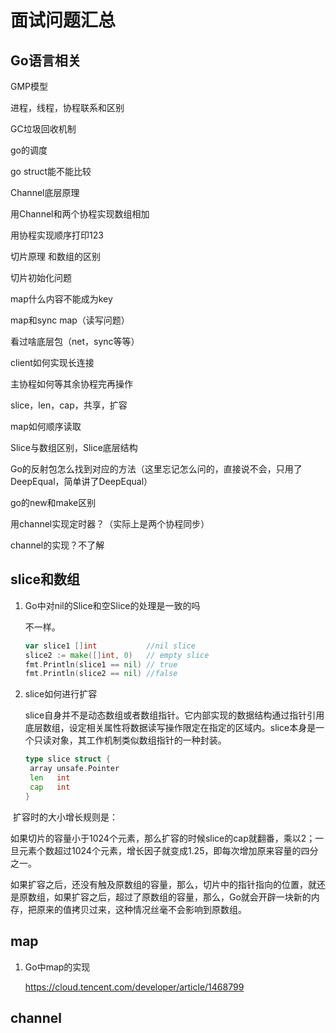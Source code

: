 # 面试问题汇总

## Go语言相关

GMP模型

进程，线程，协程联系和区别

GC垃圾回收机制

go的调度

go struct能不能比较

Channel底层原理 

  用Channel和两个协程实现数组相加 

  用协程实现顺序打印123 

  切片原理 和数组的区别 

  切片初始化问题 

  map什么内容不能成为key 

  map和sync map（读写问题） 

  看过啥底层包（net，sync等等）

client如何实现长连接

主协程如何等其余协程完再操作

slice，len，cap，共享，扩容

map如何顺序读取

Slice与数组区别，Slice底层结构

Go的反射包怎么找到对应的方法（这里忘记怎么问的，直接说不会，只用了DeepEqual，简单讲了DeepEqual）

go的new和make区别

用channel实现定时器？（实际上是两个协程同步）

channel的实现？不了解

## slice和数组

1. Go中对nil的Slice和空Slice的处理是一致的吗

   不一样。

   ```go
   var slice1 []int           //nil slice
   slice2 := make([]int, 0)   // empty slice
   fmt.Println(slice1 == nil) // true
   fmt.Println(slice2 == nil) //false
   ```

2. slice如何进行扩容

   slice自身并不是动态数组或者数组指针。它内部实现的数据结构通过指针引用底层数组，设定相关属性将数据读写操作限定在指定的区域内。slice本身是一个只读对象，其工作机制类似数组指针的一种封装。

   ```go
   type slice struct {
   	array unsafe.Pointer
   	len   int
   	cap   int
   }
   ```

​       扩容时的大小增长规则是：

​       如果切片的容量小于1024个元素，那么扩容的时候slice的cap就翻番，乘以2；一旦元素个数超过1024个元素，增长因子就变成1.25，即每次增加原来容量的四分之一。

​       如果扩容之后，还没有触及原数组的容量，那么，切片中的指针指向的位置，就还是原数组，如果扩容之后，超过了原数组的容量，那么，Go就会开辟一块新的内存，把原来的值拷贝过来，这种情况丝毫不会影响到原数组。



## map

1. Go中map的实现

   https://cloud.tencent.com/developer/article/1468799

## channel